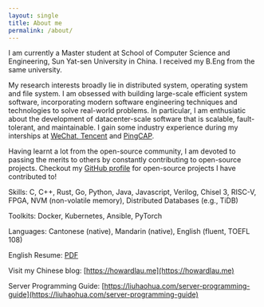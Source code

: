 ```yaml
---
layout: single
title: About me
permalink: /about/
---
```


I am currently a Master student at School of Computer Science and Engineering, Sun Yat-sen University in China. I received my B.Eng from the same university.

My research interests broadly lie in distributed system, operating system and file system. I am obsessed with building large-scale efficient system software, incorporating modern software engineering techniques and technologies to solve real-world problems. In particular, I am enthusiatic about the development of datacenter-scale software that is scalable, fault-tolerant, and maintainable. I gain some industry experience during my interships at [WeChat, Tencent](https://weixin.qq.com) and [PingCAP](https://pingcap.com).

Having learnt a lot from the open-source community, I am devoted to passing the merits to others by constantly contributing to open-source projects. Checkout my [GitHub profile](https://github.com/howardlau1999/) for open-source projects I have contributed to!

Skills: C, C++, Rust, Go, Python, Java, Javascript, Verilog, Chisel 3, RISC-V, FPGA, NVM (non-volatile memory), Distributed Databases (e.g., TiDB)

Toolkits: Docker, Kubernetes, Ansible, PyTorch

Languages: Cantonese (native), Mandarin (native), English (fluent, TOEFL 108)

English Resume: [PDF](https://howardlau.me/wp-content/uploads/2021/10/resume_master.pdf)

Visit my Chinese blog: [https://howardlau.me](https://howardlau.me)

Server Programming Guide: [https://liuhaohua.com/server-programming-guide](https://liuhaohua.com/server-programming-guide)
